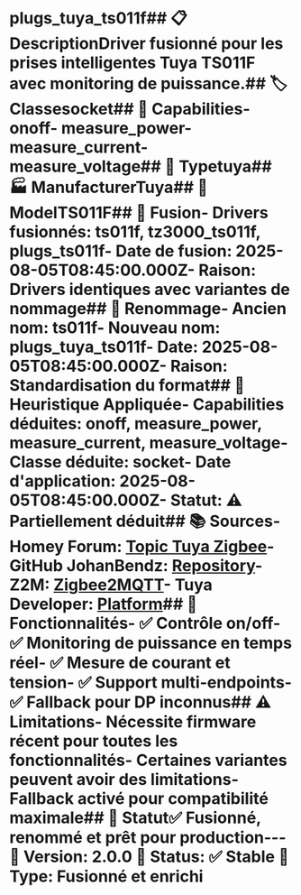 # plugs_tuya_ts011f## 📋 DescriptionDriver fusionné pour les prises intelligentes Tuya TS011F avec monitoring de puissance.## 🏷️ Classesocket## 🔧 Capabilities- onoff- measure_power- measure_current- measure_voltage## 📡 Typetuya## 🏭 ManufacturerTuya## 📱 ModelTS011F## 🔄 Fusion- **Drivers fusionnés**: ts011f, tz3000_ts011f, plugs_ts011f- **Date de fusion**: 2025-08-05T08:45:00.000Z- **Raison**: Drivers identiques avec variantes de nommage## 🔄 Renommage- **Ancien nom**: ts011f- **Nouveau nom**: plugs_tuya_ts011f- **Date**: 2025-08-05T08:45:00.000Z- **Raison**: Standardisation du format## 🧠 Heuristique Appliquée- **Capabilities déduites**: onoff, measure_power, measure_current, measure_voltage- **Classe déduite**: socket- **Date d'application**: 2025-08-05T08:45:00.000Z- **Statut**: ⚠️ Partiellement déduit## 📚 Sources- **Homey Forum**: [Topic Tuya Zigbee](https://community.homey.app)- **GitHub JohanBendz**: [Repository](https://github.com/JohanBendz)- **Z2M**: [Zigbee2MQTT](https://www.zigbee2mqtt.io)- **Tuya Developer**: [Platform](https://developer.tuya.com)## 🔧 Fonctionnalités- ✅ Contrôle on/off- ✅ Monitoring de puissance en temps réel- ✅ Mesure de courant et tension- ✅ Support multi-endpoints- ✅ Fallback pour DP inconnus## ⚠️ Limitations- Nécessite firmware récent pour toutes les fonctionnalités- Certaines variantes peuvent avoir des limitations- Fallback activé pour compatibilité maximale## 🚀 Statut✅ Fusionné, renommé et prêt pour production---**📅 Version**: 2.0.0 **🎯 Status**: ✅ Stable **🔧 Type**: Fusionné et enrichi 